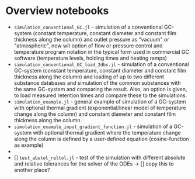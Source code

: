 # Overview notebooks

- `simulation_conventional_GC.jl` - simulation of a conventional GC-system (constant temperature, constant diameter and constant film thickness along the column) and outlet pressure as "vacuum" or "atmospheric", now wit option of flow or pressure control and temperature program notation in the typical form used in commercial GC software (temperature levels, holding times and heating ramps) 
- `simulation_conventional_GC_load_2dbs.jl` - simulation of a conventional GC-system (constant temperature, constant diameter and constant film thickness along the column) and loading of up to two different substance databases and simulation of the common substances with the same GC-system and comparing the result. Also, an option is given, to load measured retention times and compare these to the simulations.
- `simulation_example.jl` - general example of simulation of a GC-system with optional thermal gradient (exponential/linear model of temperature change along the column) and constant diameter and constant film thickness along the column. 
- `simulation_example_input_gradient_function.jl` - simulation of a GC-system with optional thermal gradient where the temperature change along the column is defined by a user-defined equation (cosine-function as example)
- 
- [] `test_abstol_reltol.jl` - test of the simulation with different absolute and relative tolerances for the solver of the ODEs -> [] copy this to another place?

